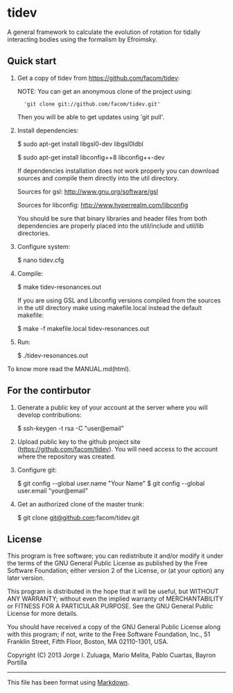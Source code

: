 tidev
=====

A general framework to calculate the evolution of rotation for tidally
interacting bodies using the formalism by Efroimsky.

Quick start
-----------

1. Get a copy of tidev from https://github.com/facom/tidev:

   NOTE: You can get an anonymous clone of the project using:

      	 'git clone git://github.com/facom/tidev.git'

   Then you will be able to get updates using 'git pull'.

2. Install dependencies:

   	 $ sudo apt-get install libgsl0-dev libgsl0ldbl

	 $ sudo apt-get install libconfig++8 libconfig++-dev

   If dependencies installation does not work properly you can
   download sources and compile them directly into the util directory.

   Sources for gsl: http://www.gnu.org/software/gsl
   
   Sources for libconfig: http://www.hyperrealm.com/libconfig

   You should be sure that binary libraries and header files from both
   dependencies are properly placed into the util/include and util/lib
   directories.

3. Configure system:

   	 $ nano tidev.cfg

4. Compile:

	 $ make tidev-resonances.out

   If you are using GSL and Libconfig versions compiled from the
   sources in the util directory make using makefile.local instead the
   default makefile:
   
	 $ make -f makefile.local tidev-resonances.out

4. Run:

	 $ ./tidev-resonances.out

To know more read the MANUAL.md(html).

For the contirbutor
-------------------

1. Generate a public key of your account at the server where you will
   develop contributions:

   $ ssh-keygen -t rsa -C "user@email"

2. Upload public key to the github project site
   (https://github.com/facom/tidev).  You will need access to the
   account where the repository was created.

3. Configure git:

   $ git config --global user.name "Your Name"
   $ git config --global user.email "your@email"

4. Get an authorized clone of the master trunk:

   $ git clone git@github.com:facom/tidev.git

License
-------

This program is free software; you can redistribute it and/or modify
it under the terms of the GNU General Public License as published by
the Free Software Foundation; either version 2 of the License, or (at
your option) any later version.

This program is distributed in the hope that it will be useful, but
WITHOUT ANY WARRANTY; without even the implied warranty of
MERCHANTABILITY or FITNESS FOR A PARTICULAR PURPOSE.  See the GNU
General Public License for more details.

You should have received a copy of the GNU General Public License
along with this program; if not, write to the Free Software
Foundation, Inc., 51 Franklin Street, Fifth Floor, Boston, MA
02110-1301, USA.

Copyright (C) 2013 Jorge I. Zuluaga, Mario Melita, Pablo Cuartas,
Bayron Portilla

---------------------

This file has been format using
[Markdown](http://daringfireball.net/projects/markdown).